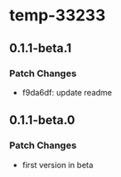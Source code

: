 # temp-33233

## 0.1.1-beta.1

### Patch Changes

-  f9da6df: update readme

## 0.1.1-beta.0

### Patch Changes

-  first version in beta

